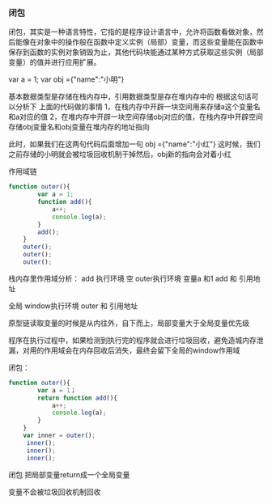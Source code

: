 ### 闭包

闭包，其实是一种语言特性，它指的是程序设计语言中，允许将函数看做对象，然后能像在对象中的操作般在函数中定义实例（局部）变量，而这些变量能在函数中保存到函数的实例对象销毁为止，其他代码块能通过某种方式获取这些实例（局部变量）的值并进行应用扩展。



var a = 1;
var obj ={"name":"小明"}  

基本数据类型是存储在栈内存中，引用数据类型是存在堆内存中的
根据这句话可以分析下 上面的代码做的事情
1，在栈内存中开辟一块空间用来存储a这个变量名和a对应的值
2，在堆内存中开辟一块空间存储obj对应的值，在栈内存中开辟空间存储obj变量名和obj变量在堆内存的地址指向

此时，如果我们在这两句代码后面增加一句
obj ={"name":"小红"}
这时候，我们之前存储的小明就会被垃圾回收机制干掉然后，obj新的指向会对着小红


作用域链

```js
function outer(){
        var a = 1;
        function add(){
            a++;
            console.log(a);
        }
        add();
    }
    outer();
    outer();
    outer();
```

栈内存里作用域分析：
add 执行环境
           空
outer执行环境
变量a 和1
add   和 引用地址 

全局 window执行环境
outer   和 引用地址

原型链读取变量的时候是从内往外，自下而上，局部变量大于全局变量优先级

程序在执行过程中，如果检测到执行完的程序就会进行垃圾回收，避免造城内存泄漏，对用的作用域会在内存回收后消失，最终会留下全局的window作用域


闭包：

```js
function outer(){
        var a = 1；  
        return function add(){
            a++;
            console.log(a);
        }
    }
    var inner = outer();
     inner();
     inner();
     inner();
```

 

闭包 把局部变量return成一个全局变量

变量不会被垃圾回收机制回收